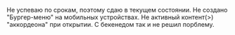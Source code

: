Не успеваю по срокам, поэтому сдаю в текущем состоянии.
Не создано "Бургер-меню" на мобильных устройствах. Не активный контент(>) "аккордеона" при открытии. С бекенедом так и не решил порблему. 
